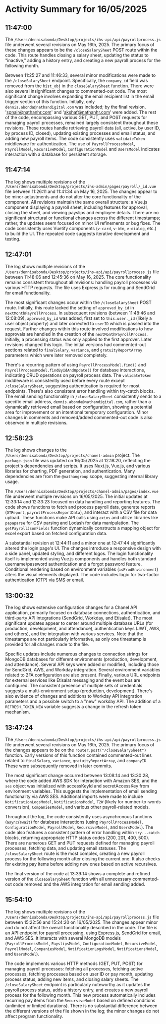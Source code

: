 # Activity Summary for 16/05/2025

## 11:47:00
The `/Users/dennisabonda/Desktop/projects/ihs-api/api/payrollprocess.js` file underwent several revisions on May 16th, 2025.  The primary focus of these changes appears to be the `/closeSalarySheet` POST route within the code.  This route handles closing a salary sheet, updating the status to "inactive," adding a history entry, and creating a new payroll process for the following month.


Between 11:25:27 and 11:46:33, several minor modifications were made to the `/closeSalarySheet` endpoint.  Specifically,  the `company_id` field was removed from the `hist_obj`  in the `closeSalarySheet` function. There were also several insignificant changes to commented-out code. The most significant change involves expanding the email recipient list in the email trigger section of this function. Initially, only `dennis.abonda@nathandigital.com` was included; by the final revision, 'spnair@nathanhr.com' and 'akshaf@nathanhr.com' were added.  The rest of the code, encompassing various GET, PUT, and POST requests for managing payroll processes, remained largely consistent throughout these revisions.  These routes handle retrieving payroll data (all, active, by user ID, by process ID, closed), updating existing processes and email status, and adding new payroll items.  The code consistently uses `validateToken` middleware for authentication.  The use of `PayrollProcessModel`, `PayrollModel`, `RecursiveModel`, `ConfigurationModel` and `UsersModel` indicates interaction with a database for persistent storage.


## 11:47:14
The log shows multiple revisions of the `/Users/dennisabonda/Desktop/projects/ihs-admin/pages/payroll/_id.vue` file between 11:26:11 and 11:41:34 on May 16, 2025.  The changes appear to be minor adjustments and do not alter the core functionality of the component.  All revisions maintain the same overall structure: a Vue.js component displaying a payroll sheet, including features for approval, closing the sheet, and viewing payslips and employee details.  There are no significant structural or functional changes across the different timestamps; rather, the updates seem focused on minor UI refinements or bug fixes.  The code consistently uses Vuetify components (`v-card`, `v-btn`, `v-dialog`, etc.) to build the UI.  The repeated code suggests iterative development and testing.


## 12:47:01
The log shows multiple revisions of the `/Users/dennisabonda/Desktop/projects/ihs-api/api/payrollprocess.js` file between 11:48:06 and 12:45:36 on May 16, 2025.  The core functionality remains consistent throughout all revisions:  handling payroll processes via various HTTP requests.  The file uses Express.js for routing and SendGrid for email functionality.

The most significant changes occur within the `/closeSalarySheet` POST route. Initially, this route lacked the setting of `approved_by_id` in `nextMonthPayrollProcess`.  In subsequent revisions (between 11:48:46 and 12:08:09), `approved_by_id` was added, first set to `this.user._id` (likely a user object property) and later corrected to `userID` which is passed into the request.  Further changes within this route involved modifications to how approvals are handled in the creation of the `nextMonthPayrollProcess`.  Initially, a processing status was only applied to the first approver.  Later revisions changed this logic.  The initial versions had commented-out sections related to `finalSalary`, `variance`, and `gratuityReportArray` parameters which were later removed completely.

There's a recurring pattern of using `PayrollProcessModel.find()` and `PayrollProcessModel.findByIdAndUpdate()` for database interactions, indicating CRUD operations on payroll process data.  The `validateToken` middleware is consistently used before every route except `/closeSalarySheet`, suggesting authentication is required for most endpoints.  There's also consistent error handling within try-catch blocks.  The email sending functionality in `/closeSalarySheet` consistently sends to a specific email address,  `dennis.abonda@nathandigital.com`, rather than a dynamically retrieved email based on configuration, showing a potential area for improvement or an intentional temporary configuration.  Minor changes in comments and removed/added commented-out code is also observed in multiple revisions.


## 12:58:23
The log shows changes to the `/Users/dennisabonda/Desktop/projects/chanel-admin` project.  The `package.json` file was updated on 16/05/2025 at 12:18:20, reflecting the project's dependencies and scripts.  It uses Nuxt.js, Vue.js, and various libraries for charting, PDF generation, and authentication.  Many dependencies are from the `@nathangroup` scope, suggesting internal library usage.

The `/Users/dennisabonda/Desktop/projects/chanel-admin/pages/index.vue` file underwent multiple revisions on 16/05/2025.  The initial updates at 12:33:14 and 12:33:23 focused on data handling and reporting features.  The code shows functions to fetch and process payroll data, generate reports (`OTReport`, `payrollProcessReportData`), and interact with a CSV file for data upload.  These functions make API calls using `axios` and utilize libraries like `papaparse` for CSV parsing and Lodash for data manipulation.  The `getPayrollJsonFields` function dynamically constructs a mapping object for excel export based on fetched configuration data.

A substantial revision at 12:44:11 and a minor one at 12:47:44 significantly altered the login page's UI. The changes introduce a responsive design with a side panel, updated styling, and different logos.  The login functionality itself is implemented using Vue.js components and handles both standard username/password authentication and a forgot password feature.  Conditional rendering based on environment variables (`isProdEnvironment`) alters the visual elements displayed.  The code includes logic for two-factor authentication (OTP) via SMS or email.


## 13:00:32
The log shows extensive configuration changes for a Chanel API application, primarily focused on database connections, authentication, and third-party API integrations (SendGrid, Workday, and Etisalat).  The most significant updates appear to center around multiple database URLs (for production, development, and attendance),  authentication keys (JWT, AWS, and others),  and the integration with various services.  Note that the timestamps are not particularly informative, as only one timestamp is provided for all changes made to the file.

Specific updates include numerous changes to connection strings for MongoDB databases for different environments (production, development, and attendance).  Several API keys were added or modified, including those for SendGrid, AWS, and Workday integration.  Several environment variables related to 2FA configuration are also present.  Finally, various URL endpoints for external services like Etisalat messaging and the event bus are configured.  The consistent presence of multiple sets of credentials suggests a multi-environment setup (production, development).  There's also evidence of changes and additions to Workday API integration parameters and a possible switch to a "new" workday API.  The addition of a `REFRESH_TOKEN_NEW` variable suggests a change in the refresh token mechanism.


## 13:47:24
The `/Users/dennisabonda/Desktop/projects/ihs-api/api/payrollprocess.js` file underwent several revisions on May 16th, 2025.  The primary focus of the changes appears to be on the  `router.post("/closeSalarySheet")` function.  Early versions of this function contained commented-out lines related to `finalSalary`, `variance`, `gratuityReportArray`, and `companyID`.  These were subsequently removed in later commits.

The most significant change occurred between  13:08:14 and 13:30:28, where the code added AWS SDK for interaction with Amazon SES, and the `ses` object was initialized with accessKeyId and secretAccessKey from environment variables.  This suggests the implementation of email sending functionality via AWS SES. Additional imports were made to include `NotificationLogsModel`, `NotificationsModel`, `T2W` (likely for number-to-words conversion), `CompaniesModel`, and various other payroll-related models.

Throughout the log, the code consistently uses asynchronous functions (`async`/`await`) for database interactions (using `PayrollProcessModel`, `ConfigurationModel`, `PayrollModel`, `RecursiveModel`, and `UsersModel`).  The code also features a consistent pattern of error handling within `try...catch` blocks, returning appropriate HTTP status codes (200, 201, 400, 500).  There are numerous GET and PUT requests defined for managing payroll processes, fetching data, and updating email statuses.  The `/closeSalarySheet` route is the most complex, creating a new payroll process for the following month after closing the current one.  It also checks for existing pay items before adding new ones based on active recursives.


The final version of the code at 13:39:14 shows a complete and refined version of the `closeSalarySheet` function with all unnecessary commented-out code removed and the AWS integration for email sending added.


## 15:54:10
The log shows multiple revisions of the `/Users/dennisabonda/Desktop/projects/ihs-api/api/payrollprocess.js` file between 15:22:56 and 15:24:20 on 16/05/2025.  The changes appear minor and do not affect the overall functionality described in the code. The file is an API endpoint for payroll processing, using Express.js, SendGrid for email, and AWS SES.  It interacts with several MongoDB models (`PayrollProcessModel`, `PayslipsModel`, `ConfigurationModel`, `RecursiveModel`, `PayrollModel`, `CompaniesModel`, `NotificationLogsModel`, `NotificationsModel`, and `UsersModel`).

The code implements various HTTP methods (GET, PUT, POST) for managing payroll processes: fetching all processes, fetching active processes, fetching processes based on user ID or pay month, updating process status, adding new items, and closing salary sheets. The `/closeSalarySheet` endpoint is particularly noteworthy as it updates the payroll process status, adds a history entry, and creates a new payroll process for the following month.  This new process automatically includes recurring pay items from the `RecursiveModel` based on defined conditions (unlimited or limited durations).  There is no substantial difference between the different versions of the file shown in the log; the minor changes do not affect program functionality.
